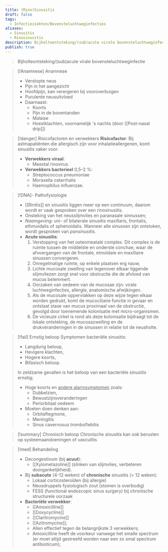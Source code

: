 ```yaml
---
title: (Rino)Sinusitis
draft: false
tags:
  - Infectieziekten/Bovensteluchtweginfecties
aliases:
  - Sinusitis
  - Rinosinusitis
description: Bijholteontsteking/(sub)acute virale bovensteluchtweginfectie
publish: true
---
```




> Bijholteontsteking/(sub)acute virale bovensteluchtweginfectie

> [!Anamnese] Anamnese
> - Verstopte neus
> - Pijn in het aangezicht
> - Hoofdpijn, kan verergeren bij vooroverbuigen
> - Purulente neusuitvloed
> - Daarnaast: 
> 	- Koorts
> 	- Pijn in de boventanden
> 	- Malaise
> 	- Hoestklachten, voornamelijk 's nachts (door [[Post-nasal drip]])

> [!danger] Risicofactoren en verwekkers
> **Risicofactor**: Bij astmapatiënten die allergisch zijn voor inhalatieallergenen, komt sinusitis vaker voor.
> - **Verwekkers viraal**:
> 	- Meestal rinovirus
> - **Verwekkers bacterieel** 0,5–2 %:
> 	- Streptococcus pneumoniae
> 	- Moraxella catarrhalis
> 	- Haemophilus influenzae.
> 

> [!DNA]- Pathofysiologie
> - [[Rinitis]] en sinusitis liggen meer op een continuum, daarom wordt er vaak gesproken over een rinosinusitis.
> - Onsteking van het neusslijmvlies en paranasale sinnussen;
> - *Naamgeving*: uni- of bilaterale sinusitis maxillaris, frontalis, ethmoidalis of sphenoidalis. Wanneer alle sinussen zijn ontstoken, wordt gesproken van *pansinusitis*.
> - **Acute sinusitis**: 
> 	 1. Verstopping van het osteomeatale complex. Dit complex is de ruimte tussen de middelste en onderste conchae, waar de afvoergangen van de frontale, etmoïdale en maxillaire sinussen convergeren. 
> 	 2. Onregelmatige ruimte, op enkele plaatsen erg nauw, 
> 	 3. Lichte mucosale zwelling van tegenover elkaar liggende slijmvliezen zorgt snel voor obstructie die de afvloed van mucus belemmert. 
> 	 4. Oorzaken van oedeem van de mucosae zijn: virale luchtweginfecties, allergie, anatomische afwijkingen. 
> 	 5. Als de mucosale oppervlakken op deze wijze tegen elkaar worden gedrukt, komt de mucociliaire functie in gevaar en ontstaat stase van mucus proximaal van de obstructie, gevolgd door toenemende kolonisatie met micro-organismen. 
> 	 6. De vicieuze cirkel is rond als deze kolonisatie bijdraagt tot de lokale ontsteking, de mucosazwelling en de drukveranderingen in de sinussen in relatie tot de neusholte.


> [!fail] Ernstig beloop
> Symptomen bacteriële sinusitis:
> - Langdurig beloop, 
> - Hevigere klachten, 
> - Hogere koorts,  
> - Bifasisch beloop.
> 
> In zeldzame gevallen is het beloop van een bacteriële sinusitis ernstig; 
> - Hoge koorts en <u>andere alarmsymptomen</u> zoals: 
> 	- Dubbelzien, 
> 	- Bewustzijnsveranderingen 
> 	- Periorbitaal oedeem 
> - Moeten doen denken aan:
> 	- Orbitaflegmone, 
> 	- Meningitis
> 	- Sinus cavernosus tromboflebitis

> [!summary] Chronisch beloop
> Chronische sinusitis kan ook berusten op systeemaandoeningen of vasculitis

> [!med] Behandeling
> - Decongestivum (bij **acuut**): 
> 	- [[Xylometazoline]] (slinken van slijmvlies, verbeteren doorgankelijkheid).
> - Bij **subacute** (4-12 weken) of **chronische** sinusitis (> 12 weken): 
> 	- Lokaal corticosteroïden (bij allergie)
> 	- Neusdruppels fysiologisch zout (stomen is overbodig)
> 	- FESS (functional endoscopic sinus surgery) bij chronische structurele oorzaak 
> - **Bacteriële verwekker**: 
> 	- [[Amoxicilline]]
> 	- [[Doxycycline]]
> 	- [[Claritromycine]]
> 	- [[Azitromycine]]; 
> 	- Allen effectief tegen de belangrijkste 3 verwekkers; 
> 	- Amoxicilline heeft de voorkeur vanwege het smalle spectrum (er moet altijd gestreefd worden naar een zo smal spectrum antibioticum);


